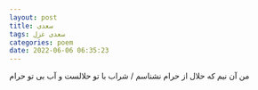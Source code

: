 ```yaml
---
layout: post
title: سعدی
tags: سعدی غزل
categories: poem
date: 2022-06-06 06:35:23
---
```


من آن نیم که حلال از حرام نشناسم / شراب با تو حلالست و آب بی تو حرام
